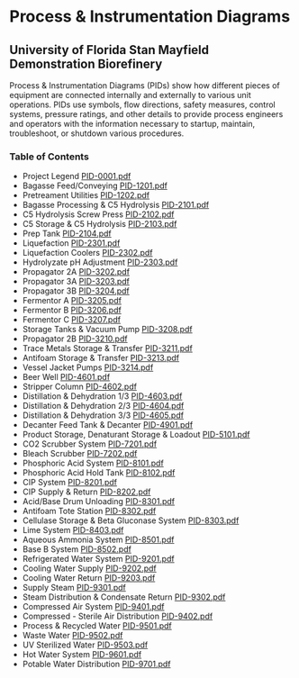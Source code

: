 # Process & Instrumentation Diagrams

## University of Florida Stan Mayfield Demonstration Biorefinery

Process & Instrumentation Diagrams (PIDs) show how different pieces of equipment are connected internally and externally to various unit operations. PIDs use symbols, flow directions, safety measures, control systems, pressure ratings, and other details to provide process engineers and operators with the information necessary to startup, maintain, troubleshoot, or shutdown various procedures.  

### Table of Contents

* Project Legend [PID-0001.pdf](PID/PID-0001.pdf)
* Bagasse Feed/Conveying [PID-1201.pdf](PID/PID-1201.pdf)
* Pretreament Utilities [PID-1202.pdf](PID/PID-1202.pdf)
* Bagasse Processing & C5 Hydrolysis [PID-2101.pdf](PID/PID-2101.pdf)
* C5 Hydrolysis Screw Press [PID-2102.pdf](PID/PID-2102.pdf)
* C5 Storage & C5 Hydrolysis [PID-2103.pdf](PID/PID-2103.pdf)
* Prep Tank [PID-2104.pdf](PID/PID-2104.pdf)
* Liquefaction [PID-2301.pdf](PID/PID-2301.pdf)
* Liquefaction Coolers [PID-2302.pdf](PID/PID-2302.pdf)
* Hydrolyzate pH Adjustment [PID-2303.pdf](PID/PID-2303.pdf)
* Propagator 2A [PID-3202.pdf](PID/PID-3202.pdf)
* Propagator 3A [PID-3203.pdf](PID/PID-3203.pdf)
* Propagator 3B [PID-3204.pdf](PID/PID-3204.pdf)
* Fermentor A [PID-3205.pdf](PID/PID-3205.pdf)
* Fermentor B [PID-3206.pdf](PID/PID-3206.pdf)
* Fermentor C [PID-3207.pdf](PID/PID-3207.pdf)
* Storage Tanks & Vacuum Pump [PID-3208.pdf](PID/PID-3208.pdf)
* Propagator 2B [PID-3210.pdf](PID/PID-3210.pdf)
* Trace Metals Storage & Transfer [PID-3211.pdf](PID/PID-3211.pdf)
* Antifoam Storage & Transfer [PID-3213.pdf](PID/PID-3213.pdf)
* Vessel Jacket Pumps [PID-3214.pdf](PID/PID-3214.pdf)
* Beer Well [PID-4601.pdf](PID/PID-4601.pdf)
* Stripper Column [PID-4602.pdf](PID/PID-4602.pdf)
* Distillation & Dehydration 1/3 [PID-4603.pdf](PID/PID-4603.pdf)
* Distillation & Dehydration 2/3 [PID-4604.pdf](PID/PID-4604.pdf)
* Distillation & Dehydration 3/3 [PID-4605.pdf](PID/PID-4605.pdf)
* Decanter Feed Tank & Decanter [PID-4901.pdf](PID/PID-4901.pdf)
* Product Storage, Denaturant Storage & Loadout [PID-5101.pdf](PID/PID-5101.pdf)
* CO2 Scrubber System [PID-7201.pdf](PID/PID-7201.pdf)
* Bleach Scrubber [PID-7202.pdf](PID/PID-7202.pdf)
* Phosphoric Acid System [PID-8101.pdf](PID/PID-8101.pdf)
* Phosphoric Acid Hold Tank [PID-8102.pdf](PID/PID-8102.pdf)
* CIP System [PID-8201.pdf](PID/PID-8201.pdf)
* CIP Supply & Return [PID-8202.pdf](PID/PID-8202.pdf)
* Acid/Base Drum Unloading [PID-8301.pdf](PID/PID-8301.pdf)
* Antifoam Tote Station [PID-8302.pdf](PID/PID-8302.pdf)
* Cellulase Storage & Beta Gluconase System [PID-8303.pdf](PID/PID-8303.pdf)
* Lime System [PID-8403.pdf](PID/PID-8403.pdf)
* Aqueous Ammonia System [PID-8501.pdf](PID/PID-8501.pdf)
* Base B System [PID-8502.pdf](PID/PID-8502.pdf)
* Refrigerated Water System [PID-9201.pdf](PID/PID-9201.pdf)
* Cooling Water Supply [PID-9202.pdf](PID/PID-9202.pdf)
* Cooling Water Return [PID-9203.pdf](PID/PID-9203.pdf)
* Supply Steam [PID-9301.pdf](PID/PID-9301.pdf)
* Steam Distribution & Condensate Return [PID-9302.pdf](PID/PID-9302.pdf)
* Compressed Air System [PID-9401.pdf](PID/PID-9401.pdf)
* Compressed - Sterile Air Distribution [PID-9402.pdf](PID/PID-9402.pdf)
* Process & Recycled Water [PID-9501.pdf](PID/PID-9501.pdf)
* Waste Water [PID-9502.pdf](PID/PID-9502.pdf)
* UV Sterilized Water [PID-9503.pdf](PID/PID-9503.pdf)
* Hot Water System [PID-9601.pdf](PID/PID-9601.pdf)
* Potable Water Distribution [PID-9701.pdf](PID/PID-9701.pdf)

